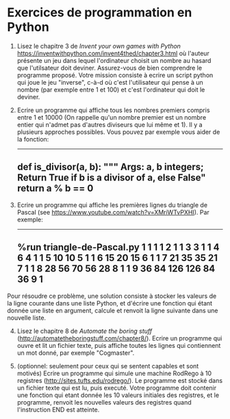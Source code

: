 
Exercices de programmation en Python
====================================

1. Lisez le chapitre 3 de _Invent your own games with Python_ https://inventwithpython.com/invent4thed/chapter3.html où
l'auteur présente un jeu dans lequel l'ordinateur choisit un nombre au hasard que l'utilsateur doit deviner.
Assurez-vous de bien comprendre le programme proposé.  Votre mission consiste à ecrire un script python qui joue le jeu "inverse", c-à-d où c'est l'utilisateur qui pense à un nombre (par exemple entre 1 et 100) et c'est l'ordinateur qui doit le deviner.

2. Ecrire un programme qui affiche tous les nombres premiers compris entre 1 et 10000 (On rappelle qu'un nombre premier est un nombre entier qui n'admet pas d'autres diviseurs que lui même et 1). Il y a plusieurs approches possibles. Vous pouvez par exemple vous aider de la fonction:

    ---
    def is_divisor(a, b):
        """ Args: a, b integers;
             Return True if b is a divisor of a, else False"
        return a % b == 0
    ---

3. Ecrire un programme qui affiche les premières lignes du triangle de Pascal (see https://www.youtube.com/watch?v=XMriWTvPXHI). Par exemple:

    ---
    %run triangle-de-Pascal.py
    1 
    1   1 
    1   2   1 
    1   3   3   1 
    1   4   6   4   1 
    1   5  10  10   5   1 
    1   6  15  20  15   6   1 
    1   7  21  35  35  21   7   1 
    1   8  28  56  70  56  28   8   1 
    1   9  36  84 126 126  84  36   9   1 
    ---

Pour résoudre ce problème, une solution consiste à stocker les valeurs de la ligne courante dans une liste Python, et d'écrire une fonction qui étant donnée une liste en argument, calcule et renvoit la ligne suivante dans une nouvelle liste.


4. Lisez le chapitre 8 de _Automate the boring stuff_ (http://automatetheboringstuff.com/chapter8/). Ecrire un programme qui ouvre et lit un fichier texte, puis affiche toutes les lignes qui contiennent un mot donné, par exemple "Cogmaster". 


5. (optionnel: seulement pour ceux qui se sentent capables et sont motivés) Ecrire un programme qui simule une machine RodRego à 10 registres (http://sites.tufts.edu/rodrego/). Le programme est stocké dans un fichier texte qui est lu, puis executé.  Votre programme doit contenir une fonction qui etant donnée les 10 valeurs initiales des registres, et le programme, renvoit les nouvelles valeurs des registres quand l'instruction END est atteinte.





